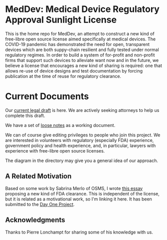 # MedDev: Medical Device Regulatory Approval Sunlight License

This is the home repo for MedDev, an attempt to construct a new kind of free-libre open source license aimed specifically at medical devices.
The COVID-19 pandemic has demonstrated the need for open, transparent devices which are both suppy-chain resilient and fully tested under
normal regulatory regimes. In order to build a system of for-profit and non-profit firms that support such devices to alleviate want 
now and in the future, we believe a license that encourages a new kind of sharing is required: one that allows re-use of device designs
and test documentation by forcing publication at the time of reuse for regulatory clearance.

# Current Documents

Our [current legal draft](https://docs.google.com/document/d/1PKiICLM_oCu_4w9RXFBXlSuWMaFJyENu6cKxtvP-3EY/edit?usp=sharing) is here. We are actively seeking attorneys to help us complete this draft.

We have a set of [loose notes](https://docs.google.com/document/d/1PVDh55CssjKDlNG06Blz3yN5ZMRx6sKONC2ysyCE6x0/edit?usp=sharing) as a working document.

We can of course give editing privileges to people who join this project. We are interested in volunteers with regulatory (especially FDA) experience, government policy and health experience, and, in particular, lawyers with experience with free-libre open source licenses.

The diagram in the directory may give you a general idea of our approach.

## A Related Motivation

Based on some work by Sabrina Merlo of OSMS, I wrote [this essay](https://www.pubinv.org/2021/03/03/a-new-kind-of-fda-clearance-design-clearance/) proposing a new kind of FDA clearance.  This is independent of the license, but it is related as a motivational work, so I'm linking it here. It has been submitted to the [Day One Project](https://www.dayoneproject.org/).

## Acknowledgments

Thanks to Pierre Lonchampt for sharing some of his knowledge with us.

